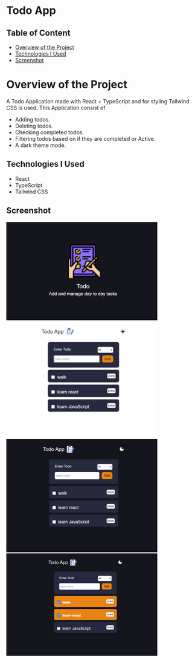 # Todo App

## Table of Content

 * [Overview of the Project](#overview-of-the-project)
 *  [Technologies I Used](#technologies-i-used)
 * [Screenshot](#screenshot)
 
 
# Overview of the Project

A Todo Application made with React + TypeScript and for styling Tailwind CSS is used. This Application consist of 
* Adding todos.
* Deleting todos.
* Checking completed todos.
*  Filtering todos based on if they are completed or Active.
*  A dark theme mode.

## Technologies I Used

* React
* TypeScript
* Tailwind CSS

## Screenshot

<p><img width="400px" src="./src/images/screenshot3.png" /><img width="400px" src="./src/images/screenshot.png" /><img width="400px" src="./src/images/screenshot1.png" /><img width="400px" src="./src/images/screenshot2.png" /></p>
